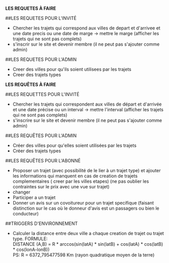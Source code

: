 
**LES REQUETES À FAIRE**

##LES REQUETES POUR L'INVITÉ
- Chercher les trajets qui correspond aux villes de depart et d'arrivee et une date precis ou une date de marge -> mettre le marge (afficher les trajets qui ne sont pas complets)
- s'inscrir sur le site et devenir membre (il ne peut pas s'ajouter comme admin)

##LES REQUETES POUR L'ADMIN
- Creer des villes pour qu'ils soient utilisees par les trajets
- Creer des trajets types

**LES REQUÊTES À FAIRE**

##LES REQUETTES POUR L'INVITÉ
- Chercher les trajets qui correspondent aux villes de départ et d'arrivée et une date précise ou un interval -> mettre l'interval (afficher les trajets qui ne sont pas complets)
- s'inscrire sur le site et devenir membre (il ne peut pas s'ajouter comme admin)

##LES REQUÊTES POUR L'ADMIN
- Créer des villes pour qu'elles soient utilisées par les trajets
- Créer des trajets types

##LES REQUÊTES POUR L'ABONNÉ
- Proposer un trajet (avec possibilité de le lier à un trajet type) et ajouter les informations qui manquent en cas de creation de trajets complementaires ( creer par les villes etapes) (ne pas oublier les contraintes sur le prix avec une vue sur trajet)
- changer
- Participer a un trajet
- Donner un avis sur un covoitureur pour un trajet specifique (faisant distinction sur le cas où le donneur d'avis est un passagers ou bien le conducteur)

##TRIGGERS D'ENVIRONNEMENT
- Calculer la distance entre deux ville a chaque creation de trajet ou trajet type. FORMULE:
<br> DISTANCE (A,B) = R * arccos(sin(latA) * sin(latB) + cos(latA) * cos(latB) * cos(lonA-lonB))
<br>PS: R = 6372,795477598 Km (rayon quadratique moyen de la terre)
